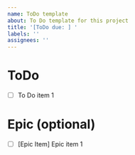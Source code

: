 ```yaml
---
name: ToDo template
about: To Do template for this project
title: '[ToDo due: ] '
labels: ''
assignees: ''
---
```


# ToDo

- [ ] To Do item 1

# Epic (optional)

- [ ] [Epic Item] Epic item 1

